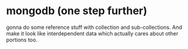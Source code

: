 #   mongodb (one step further)

gonna do some reference stuff with collection and sub-collections. And make it look like interdependent data which actually cares about other portions too.


